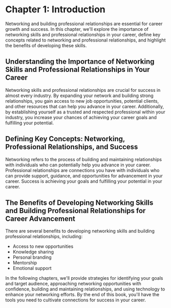 Chapter 1: Introduction
=======================

Networking and building professional relationships are essential for career growth and success. In this chapter, we'll explore the importance of networking skills and professional relationships in your career, define key concepts related to networking and professional relationships, and highlight the benefits of developing these skills.

Understanding the Importance of Networking Skills and Professional Relationships in Your Career
-----------------------------------------------------------------------------------------------

Networking skills and professional relationships are crucial for success in almost every industry. By expanding your network and building strong relationships, you gain access to new job opportunities, potential clients, and other resources that can help you advance in your career. Additionally, by establishing yourself as a trusted and respected professional within your industry, you increase your chances of achieving your career goals and fulfilling your potential.

Defining Key Concepts: Networking, Professional Relationships, and Success
--------------------------------------------------------------------------

Networking refers to the process of building and maintaining relationships with individuals who can potentially help you advance in your career. Professional relationships are connections you have with individuals who can provide support, guidance, and opportunities for advancement in your career. Success is achieving your goals and fulfilling your potential in your career.

The Benefits of Developing Networking Skills and Building Professional Relationships for Career Advancement
-----------------------------------------------------------------------------------------------------------

There are several benefits to developing networking skills and building professional relationships, including:

* Access to new opportunities
* Knowledge sharing
* Personal branding
* Mentorship
* Emotional support

In the following chapters, we'll provide strategies for identifying your goals and target audience, approaching networking opportunities with confidence, building and maintaining relationships, and using technology to enhance your networking efforts. By the end of this book, you'll have the tools you need to cultivate connections for success in your career.
